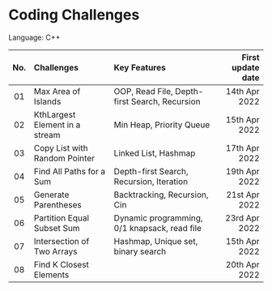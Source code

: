 
# Coding Challenges

Language: C++

| No.  | Challenges                      |                       Key Features             | First update date |
| :--: | :------------------------------ |:-----------------------------------------------|------------------:|
|  01  | Max Area of Islands             | OOP, Read File, Depth-first Search, Recursion  | 14th Apr 2022     |
|  02  | KthLargest Element in a stream  | Min Heap, Priority Queue                       | 15th Apr 2022     |
|  03  | Copy List with Random Pointer   | Linked List, Hashmap                           | 17th Apr 2022     |
|  04  | Find All Paths for a Sum        | Depth-first Search, Recursion, Iteration       | 19th Apr 2022     |
|  05  | Generate Parentheses            | Backtracking, Recursion, Cin                   | 21st Apr 2022     |
|  06  | Partition Equal Subset Sum      | Dynamic programming, 0/1 knapsack, read file   | 23rd Apr 2022     |
|  07  | Intersection of Two Arrays      | Hashmap, Unique set, binary search             | 15th Apr 2022     |
|  08  | Find K Closest Elements         |                                                | 20th Apr 2022     |
